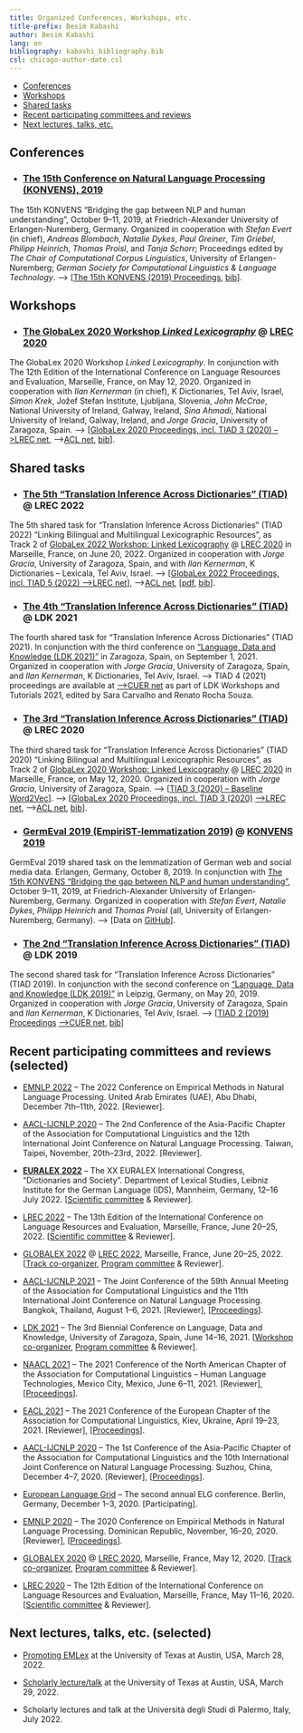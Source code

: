 ```yaml
---
title: Organized Conferences, Workshops, etc.
title-prefix: Besim Kabashi
author: Besim Kabashi
lang: en
bibliography: kabashi_bibliography.bib
csl: chicago-author-date.csl
---
```


- [Conferences](#conferences)
- [Workshops](#workshops)
- [Shared tasks](#shared-tasks)
- [Recent participating committees and reviews](#recent-participating-committees-and-reviews-selected)
- [Next lectures, talks, etc.](#next-lectures-talks-etc.-selected)

## Conferences ##

<!-- - [KONVENS 2019](#konvens-2019) -->

- ### [The 15th Conference on Natural Language Processing (KONVENS), 2019](https://2019.konvens.org/) ### 
<!-- <div class="cover">[![Organized by Stefan Evert (in chief), Andreas Blombach, Natalie Dykes, Paul Greiner, Tim Griebel, Philipp Heinrich, Besim  Kabshi, and Thomas Proisl. Edited by The Chair of Computational Corpus Linguistics, University of Erlangen-Nuremberg; German Society for Computational Linguistics & Language Technology.](img/KONVENS-2019.jpeg){.bookcover}](https://corpora.linguistik.uni-erlangen.de/data/konvens/proceedings/Proceedings_of_the_15th_Conference_on_Natural_Language_Processing_KONVENS_2019.pdf)</div> -->
<!-- - <div class="book"><div class="bibentry">[@Evert_et_al_KONVENS2019] [[bib](bib/Evert_et_al_KONVENS2019.bib)]</div> -->
The 15th KONVENS “Bridging the gap between NLP and human understanding”, October 9–11, 2019, at Friedrich-Alexander University of Erlangen-Nuremberg, Germany.  Organized in cooperation with *Stefan Evert* (in chief), *Andreas Blombach*, *Natalie Dykes*, *Paul Greiner*, *Tim Griebel*, *Philipp Heinrich*, *Thomas Proisl*, and *Tanja Schorr*; Proceedings edited by *The Chair of Computational Corpus Linguistics*, University of Erlangen-Nuremberg; *German Society for Computational Linguistics & Language Technology*.
–> [[The 15th KONVENS (2019) Proceedings](https://corpora.linguistik.uni-erlangen.de/data/konvens/proceedings/), [bib](bib/Evert_et_al_KONVENS2019ConfOrg.bib)].


## Workshops ##


<!-- - ### [The GlobaLex 2022 Workshop *Linked Lexicography*](https://globalex2022.globalex.link/lrec2022/) @ [LREC 2022](https://lrec2022.lrec-conf.org/) ###
[The GlobaLex 2022 Workshop *Linked Lexicography*](https://elex.is/gwll2022/). In conjunction with The 13th Edition of the International Conference on Language Resources and Evaluation, Marseílle, France, on June 20, 2022. Organized in cooperation with *Ilan Kernerman*, K Dictionaries, Tel Aviv, Israel (in chief), *Simon Krek*, Jožef Stefan Institute, Ljubljana, Slovenia (in chief), and *Jorge Gracia*, University of Zaragoza, Spain. -->

- ### [The GlobaLex 2020 Workshop *Linked Lexicography*](https://globalex2020.globalex.link/globalex-workshop-lrec2020-about-globalex-lrec2020/) @ [LREC 2020](https://lrec2020.lrec-conf.org/en/workshops-and-tutorials/2020-workshops/) ###
The GlobaLex 2020 Workshop *Linked Lexicography*. In conjunction with The 12th Edition of the International Conference on Language Resources and Evaluation, Marseílle, France, on May 12, 2020. Organized in cooperation with *Ilan Kernerman* (in chief), K Dictionaries, Tel Aviv, Israel, *Simon Krek*, Jožef Stefan Institute, Ljubljana, Slovenia, *John McCrae*, National University of Ireland, Galway, Ireland, *Sina Ahmadi*, National University of Ireland, Galway, Ireland, and *Jorge Gracia*, University of Zaragoza, Spain. –> [[GlobaLex 2020 Proceedings, incl. TIAD 3 (2020) –>LREC net](https://lrec2020.lrec-conf.org/media/proceedings/Workshops/Books/GLOBALEX2020book.pdf), –>[ACL net](https://www.aclweb.org/anthology/volumes/2020.globalex-1/), [bib](bib/Kernerman_et_al_GlobaLex-2020:2020.bib)].


## Shared tasks ##

<!-- - [TIAD 2022 as GlobaLex Track 2 @ LREC 2022](#the-5th-translation-inference-across-dictionaries-tiad-lrec-2020) -->
<!-- - [TIAD 2021 @ LDK 2021](#the-4th-translation-inference-across-dictionaries-tiad-ldk-2021) -->
<!-- - [TIAD 2020 as GlobaLex Track 2 @ LREC 2020](#the-3rd-translation-inference-across-dictionaries-tiad-lrec-2020) -->
<!-- - [TIAD 2019 @ LDK 2019](#the-2nd-translation-inference-across-dictionaries-tiad-ldk-2019) -->

- ### [The 5th “Translation Inference Across Dictionaries” (TIAD)](https://tiad2022.unizar.es/) @ LREC 2022 ###
The 5th shared task for “Translation Inference Across Dictionaries” (TIAD 2022) “Linking Bilingual and Multilingual Lexicographic Resources”, as Track 2 of [GlobaLex 2022 Workshop: Linked Lexicography](https://globalex2022.globalex.link/lrec2022/) @ [LREC 2020](https://lrec2022.lrec-conf.org/) in Marseílle, France,  on June 20, 2022. Organized in cooperation with *Jorge Gracia*, University of Zaragoza, Spain, and with *Ilan Kernerman*, K Dictionaries – Lexicala, Tel Aviv, Israel. 
–> [[GlobaLex 2022 Proceedings, incl. TIAD 5 (2022) –>LREC net](http://www.lrec-conf.org/proceedings/lrec2022/workshops/GWLL/index.html)], –>[ACL net](https://www.aclweb.org/anthology/volumes/2022.gwll-1/), [[pdf](pdf/Kernerman-Krek_GWLL-2022.pdf), [bib](bib/Kernerman-Krek:2022:GWLL.bib)].


- ### [The 4th “Translation Inference Across Dictionaries” (TIAD)](https://tiad2021.unizar.es/) @ LDK 2021 ###
The fourth shared task for “Translation Inference Across Dictionaries” (TIAD 2021). In conjunction with the third conference on [“Language, Data and Knowledge (LDK 2021)”](http://2021.ldk-conf.org/) in Zaragoza, Spain, on September 1, 2021. Organized in cooperation with *Jorge Gracia*, University of Zaragoza, Spain, and *Ilan Kernerman*, K Dictionaries, Tel Aviv, Israel. 
–> TIAD 4 (2021) proceedings are available at [–>CUER net](http://ceur-ws.org/Vol-3064/) as part of LDK Workshops and Tutorials 2021, edited by Sara Carvalho and Renato Rocha Souza. 
<!-- Co-editors: Enrico Daga, Jorge Gracia, Besim Kabashi, Ilan Kernerman, Albert Meroño-Peñuela, Valentina Presutti, Sara Tonelli, Raphael Troncy, Marieke van Erp, Slavko Žitnik. -->

- ### [The 3rd “Translation Inference Across Dictionaries” (TIAD)](https://tiad2020.unizar.es/) @ LREC 2020 ###
The third shared task for “Translation Inference Across Dictionaries” (TIAD 2020) “Linking Bilingual and Multilingual Lexicographic Resources”, as Track 2 of [GlobaLex 2020 Workshop: Linked Lexicography](https://globalex.link/events/workshops/globalex-workshop-2020/) @ [LREC 2020](https://lrec2020.lrec-conf.org/en/workshops-and-tutorials/2020-workshops/) in Marseílle, France, on May 12, 2020. Organized in cooperation with *Jorge Gracia*, University of Zaragoza, Spain.
–> [[TIAD 3 (2020) – Baseline Word2Vec](https://github.com/kabashi/TIAD2020_word2vec)].
–> [[GlobaLex 2020 Proceedings, incl. TIAD 3 (2020)](https://lrec2020.lrec-conf.org/media/proceedings/Workshops/Books/GLOBALEX2020book.pdf) [–>LREC net](https://lrec2020.lrec-conf.org/media/proceedings/Workshops/Books/GLOBALEX2020book.pdf), –>[ACL net](https://www.aclweb.org/anthology/volumes/2020.globalex-1/), [bib](bib/Kernerman_et_al_GlobaLex-2020:2020.bib)].

- ### [GermEval 2019 (EmpiriST-lemmatization 2019)](https://fau-klue.github.io/empirist-lemmatization/) @ [KONVENS 2019](https://2019.konvens.org/) ###
GermEval 2019 shared task on the lemmatization of German web and social media data. Erlangen, Germany, October 8, 2019. In conjunction with [The 15th KONVENS “Bridging the gap between NLP and human understanding”](https://2019.konvens.org/), October 9–11, 2019, at Friedrich-Alexander University of Erlangen-Nuremberg, Germany. Organized in cooperation with *Stefan Evert*, *Natalie Dykes*, *Philipp Heinrich* and *Thomas Proisl* (all, University of Erlangen-Nuremberg, Germany). –> [Data on [GitHub](https://github.com/fau-klue/empirist-lemmatization/)].


- ### [The 2nd “Translation Inference Across Dictionaries” (TIAD)](https://tiad2019.unizar.es/) @ LDK 2019 ###
The second shared task for “Translation Inference Across Dictionaries” (TIAD 2019). In conjunction with the second conference on [“Language, Data and Knowledge (LDK 2019)”](http://2019.ldk-conf.org/) in Leipzig, Germany, on May 20, 2019. Organized in cooperation with *Jorge Gracia*, University of Zaragoza, Spain and *Ilan Kernerman*, K Dictionaries, Tel Aviv, Israel.
–> [[TIAD 2 (2019) Proceedings](http://ceur-ws.org/Vol-2493/) [–>CUER net](http://ceur-ws.org/Vol-2493/), [bib](bib/Gracia_et_al_TIAD2019:2019.bib)]


## Recent participating committees and reviews (selected) ##

- [EMNLP 2022](https://2022.emnlp.org/) – The 2022 Conference on Empirical Methods in Natural Language Processing. United Arab Emirates (UAE), Abu Dhabi, December 7th–11th, 2022. [Reviewer].

- [AACL-IJCNLP 2020](https://www.aacl2022.org/) – The 2nd Conference of the Asia-Pacific Chapter of the Association for Computational Linguistics and the 12th International Joint Conference on Natural Language Processing. Taiwan, Taipei, November, 20th–23rd, 2022. [Reviewer].

- [**EURALEX 2022**](https://euralex2022.ids-mannheim.de/) – The XX EURALEX International Congress, “Dictionaries and Society”. Department of Lexical Studies, Leibniz Institute for the German Language  (IDS), Mannheim, Germany, 12–16 July 2022. [[Scientific committee](https://euralex2022.ids-mannheim.de/organisation/#organising-committee) & Reviewer].

- [LREC 2022](https://lrec2022.lrec-conf.org/) – The 13th Edition of the International Conference on Language Resources and Evaluation, Marseílle, France, June 20–25, 2022. [[Scientific committee](https://lrec2022.lrec-conf.org/en/committees/scientific-committee/) & Reviewer].

- [GLOBALEX 2022](https://globalex2022.globalex.link/lrec2022/) @ [LREC 2022](https://lrec2022.lrec-conf.org/), Marseílle, France, June 20–25, 2022. [[Track co-organizer](https://globalex2022.globalex.link/lrec2022/), [Program committee](https://globalex2022.globalex.link/lrec2022/) & Reviewer].

<!-- - [META-FORUM 2021](http://meta-forum.eu/) – The third annual ELG conference: Using the European Language Grid. Berlin, Germany, November 15–17, 2021. [Participating]. -->

- [AACL-IJCNLP 2021](https://2021.aclweb.org/) – The Joint Conference of the 59th Annual Meeting of the Association for Computational Linguistics and the 11th International Joint Conference on Natural Language Processing. Bangkok, Thailand, August 1–6, 2021. [Reviewer],  [[Proceedings](https://www.aclweb.org/anthology/events/acl-2021/)]. 

- [LDK 2021](http://2021.ldk-conf.org/) – The 3rd Biennial Conference on Language, Data and Knowledge,  University of Zaragoza, Spain, June 14–16, 2021. [[Workshop co-organizer](https://tiad2021.unizar.es/), [Program committee](http://2021.ldk-conf.org/program-committee/) & Reviewer].

- [NAACL 2021](https://2021.naacl.org/) – The 2021 Conference of the North American Chapter of the Association for Computational Linguistics – Human Language Technologies, Mexico City, Mexico, June 6–11, 2021. [Reviewer], [[Proceedings](https://www.aclweb.org/anthology/events/naacl-2021/)].

- [EACL 2021](https://2021.eacl.org/) – The 2021 Conference of the European Chapter of the Association for Computational Linguistics, Kiev, Ukraine, April 19–23, 2021. [Reviewer], [[Proceedings](https://www.aclweb.org/anthology/events/eacl-2021/)]. 

- [AACL-IJCNLP 2020](http://aacl2020.org/) – The 1st Conference of the Asia-Pacific Chapter of the Association for Computational Linguistics and the 10th International Joint Conference on Natural Language Processing. Suzhou, China, December 4–7, 2020. [Reviewer], [[Proceedings](https://www.aclweb.org/anthology/events/aacl-2020/)].

- [European Language Grid](http://european-language-grid.eu/) – The second annual ELG conference. Berlin, Germany, December 1–3, 2020. [Participating].

- [EMNLP 2020](https://2020.emnlp.org/) – The 2020 Conference on Empirical Methods in Natural Language Processing. Dominican Republic, November, 16–20, 2020. [Reviewer], [[Proceedings](https://www.aclweb.org/anthology/events/emnlp-2020/)].

- [GLOBALEX 2020](https://globalex2020.globalex.link/globalex-workshop-lrec2020-about-globalex-lrec2020/) @ [LREC 2020](https://lrec2020.lrec-conf.org/), Marseílle, France, May 12, 2020. [[Track co-organizer](https://globalex2020.globalex.link/globalex-workshop-lrec2020-about-globalex-lrec2020), [Program committee](https://globalex2020.globalex.link/globalex-workshop-lrec2020-about-globalex-lrec2020) & Reviewer].

- [LREC 2020](https://lrec2020.lrec-conf.org/) – The 12th Edition of the International Conference on Language Resources and Evaluation, Marseílle, France, May 11–16, 2020. [[Scientific committee](https://lrec2020.lrec-conf.org/en/about/committees/scientific-committee/) & Reviewer].

<!-- #### In the past (selected) #### -->

<!-- [ACL 2017](http://acl2017.org/) – The 55th Annual Meeting of the Association for Computational Linguistics, July 30 – August 4, 2017. Vancouver, Canada. ISBN 978-1-945626-75-3 ([Volume 1, Long Papers](https://www.aclweb.org/anthology/volumes/P17-1/)) ISBN 978-1-945626-76-0 ([Volume 2, Short Papers](https://www.aclweb.org/anthology/volumes/P17-2/)). [Program committee / Primary reviewer] -->


## Next lectures, talks, etc. (selected) ##

-  [Promoting EMLex](https://liberalarts.utexas.edu/germanic/events/informational-session-on-the-european-master-in-lexicography-program) at the University of Texas at Austin, USA, March 28, 2022. 

-  [Scholarly lecture/talk](https://liberalarts.utexas.edu/germanic/events/the-texas-symposium-on-lexicography) at the University of Texas at Austin, USA, March 29, 2022. 

<!-- Scholarly lectures and talk at the Università degli Studi di Palermo, Dipartimento Culture e Società, Italy, July 2022. -->
- Scholarly lectures and talk at the Università degli Studi di Palermo, Italy, July 2022. 


<!-- ## News ## -->
